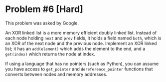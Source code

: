 # Problem #6 [Hard]

This problem was asked by Google.

An XOR linked list is a more memory efficient doubly linked list. Instead of
each node holding `next` and `prev` fields, it holds a field named `both`,
which is an XOR of the next node and the previous node. Implement an XOR linked
list; it has an `add(element)` which adds the element to the end, and a
`get(index)` which returns the node at index.

If using a language that has no pointers (such as Python), you can assume you
have access to `get_pointer` and `dereference_pointer` functions that converts
between nodes and memory addresses.